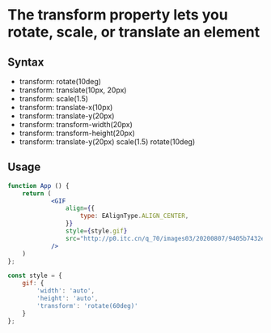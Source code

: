 # The transform property lets you rotate, scale, or translate an element

## Syntax
- transform: rotate(10deg)
- transform: translate(10px, 20px)
- transform: scale(1.5)
- transform: translate-x(10px)
- transform: translate-y(20px)
- transform: transform-width(20px)
- transform: transform-height(20px)
- transform: translate-y(20px) scale(1.5) rotate(10deg)

## Usage
```jsx
function App () {
    return (
            <GIF
                align={{
                    type: EAlignType.ALIGN_CENTER,
                }}
                style={style.gif}
                src="http://p0.itc.cn/q_70/images03/20200807/9405b7432e34421b866f35a087812b6f.gif"
            />
    )
};

const style = {
    gif: {
        'width': 'auto',
        'height': 'auto',
        'transform': 'rotate(60deg)'
    }
};
```